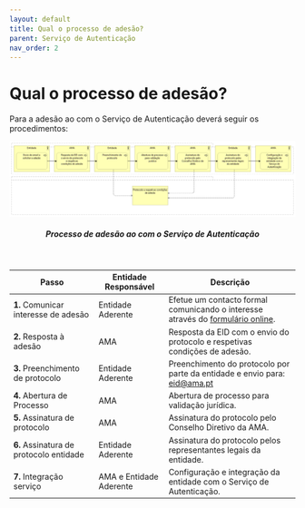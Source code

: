 ```yaml
---
layout: default
title: Qual o processo de adesão?
parent: Serviço de Autenticação
nav_order: 2
---
```


# Qual o processo de adesão?

Para a adesão ao com o Serviço de Autenticação deverá seguir os procedimentos:

<div align="center">
  <img src="../../assets/images/autenticacao_adesao.png" alt="Processo de adesão ao com o Serviço de Autenticação">
  <h5>Processo de adesão ao com o Serviço de Autenticação</h5>
</div>
<br>

| Passo                                   | Entidade Responsável    | Descrição                                                                                                                                         |
| --------------------------------------- | ----------------------- | ------------------------------------------------------------------------------------------------------------------------------------------------- |
| **1.** Comunicar interesse de adesão    | Entidade Aderente       | Efetue um contacto formal comunicando o interesse através do [formulário online](https://www.autenticacao.gov.pt/web/guest/integracao-entidade).  |
| **2.** Resposta à adesão                | AMA                     | Resposta da EID com o envio do protocolo e respetivas condições de adesão.                                                                        |
| **3.** Preenchimento de protocolo       | Entidade Aderente       | Preenchimento do protocolo por parte da entidade e envio para: [eid@ama.pt](mailto:eid@ama.pt)                                                    |
| **4.** Abertura de Processo             | AMA                     | Abertura de processo para validação jurídica.                                                                                                     |
| **5.** Assinatura de protocolo          | AMA                     | Assinatura do protocolo pelo Conselho Diretivo da AMA.                                                                                            |
| **6.** Assinatura de protocolo entidade | Entidade Aderente       | Assinatura do protocolo pelos representantes legais da entidade.                                                                                  |
| **7.** Integração serviço               | AMA e Entidade Aderente | Configuração e integração da entidade com o Serviço de Autenticação.                                                                              |
